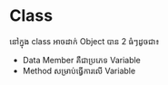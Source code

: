 # Class

នៅក្នុង class អាចដាក់ Object បាន 2 ធំៗដូចជា៖
-   Data Member គឺជាប្រភេទ Variable
-   Method សម្រាប់ធ្វើការលើ Variable
